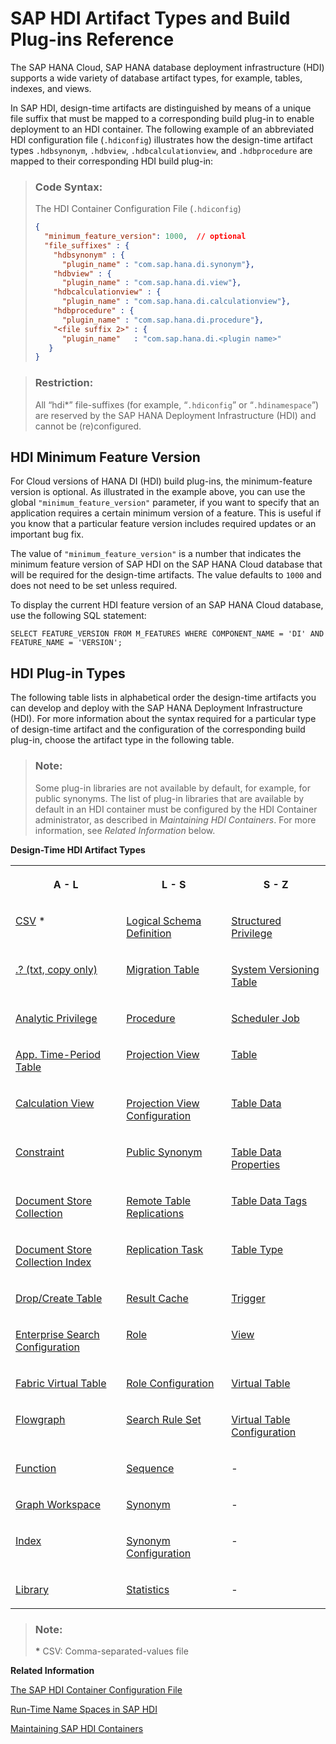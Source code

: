 <!-- loio9789224788a34d93a86080cab993575c -->

# SAP HDI Artifact Types and Build Plug-ins Reference

The SAP HANA Cloud, SAP HANA database deployment infrastructure \(HDI\) supports a wide variety of database artifact types, for example, tables, indexes, and views.



In SAP HDI, design-time artifacts are distinguished by means of a unique file suffix that must be mapped to a corresponding build plug-in to enable deployment to an HDI container. The following example of an abbreviated HDI configuration file \(`.hdiconfig`\) illustrates how the design-time artifact types `.hdbsynonym`, `.hdbview`, `.hdbcalculationview`, and `.hdbprocedure` are mapped to their corresponding HDI build plug-in:

> ### Code Syntax:  
> The HDI Container Configuration File \(`.hdiconfig`\)
> 
> ```json
> {
>   "minimum_feature_version": 1000,  // optional
>   "file_suffixes" : {
>     "hdbsynonym" : { 
>       "plugin_name" : "com.sap.hana.di.synonym"},
>     "hdbview" : { 
>       "plugin_name" : "com.sap.hana.di.view"}, 
>     "hdbcalculationview" : { 
>       "plugin_name" : "com.sap.hana.di.calculationview"},
>     "hdbprocedure" : { 
>       "plugin_name" : "com.sap.hana.di.procedure"},
>     "<file suffix 2>" : {
>       "plugin_name"   : "com.sap.hana.di.<plugin name>"
>    }
> }
> ```

> ### Restriction:  
> All “hdi\*” file-suffixes \(for example, “`.hdiconfig`” or “`.hdinamespace`”\) are reserved by the SAP HANA Deployment Infrastructure \(HDI\) and cannot be \(re\)configured.



<a name="loio9789224788a34d93a86080cab993575c__section_vnz_glc_yfb"/>

## HDI Minimum Feature Version

For Cloud versions of HANA DI \(HDI\) build plug-ins, the minimum-feature version is optional. As illustrated in the example above, you can use the global `"minimum_feature_version"` parameter, if you want to specify that an application requires a certain minimum version of a feature. This is useful if you know that a particular feature version includes required updates or an important bug fix.

The value of `"minimum_feature_version"` is a number that indicates the minimum feature version of SAP HDI on the SAP HANA Cloud database that will be required for the design-time artifacts. The value defaults to `1000` and does not need to be set unless required.

To display the current HDI feature version of an SAP HANA Cloud database, use the following SQL statement:

```
SELECT FEATURE_VERSION FROM M_FEATURES WHERE COMPONENT_NAME = 'DI' AND FEATURE_NAME = 'VERSION';
```



<a name="loio9789224788a34d93a86080cab993575c__section_own_dlc_yfb"/>

## HDI Plug-in Types

The following table lists in alphabetical order the design-time artifacts you can develop and deploy with the SAP HANA Deployment Infrastructure \(HDI\). For more information about the syntax required for a particular type of design-time artifact and the configuration of the corresponding build plug-in, choose the artifact type in the following table.

> ### Note:  
> Some plug-in libraries are not available by default, for example, for public synonyms. The list of plug-in libraries that are available by default in an HDI container must be configured by the HDI Container administrator, as described in *Maintaining HDI Containers*. For more information, see *Related Information* below.

**Design-Time HDI Artifact Types**


<table>
<tr>
<th valign="top">

A - L

</th>
<th valign="top">

L - S

</th>
<th valign="top">

S - Z

</th>
</tr>
<tr>
<td valign="top">

[CSV](table-data-hdbtabledata-35c4dd8.md) \*

</td>
<td valign="top">

[Logical Schema Definition](logical-schemas-hdblogicalschema-and-hdblogicalschemaconfig-fa9cda8.md) 

</td>
<td valign="top">

[Structured Privilege](structured-privileges-hdbstructuredprivilege-c3827df.md) 

</td>
</tr>
<tr>
<td valign="top">

[.? \(txt, copy only\)](copy-only-txt-64459f1.md) 

</td>
<td valign="top">

[Migration Table](migration-tables-hdbmigrationtable-52d1f5a.md) 

</td>
<td valign="top">

[System Versioning Table](system-versioning-tables-hdbsystemversioning-5794b34.md) 

</td>
</tr>
<tr>
<td valign="top">

[Analytic Privilege](analytic-privileges-hdbanalyticprivilege-2d30563.md) 

</td>
<td valign="top">

[Procedure](procedures-hdbprocedure-93de88b.md) 

</td>
<td valign="top">

[Scheduler Job](scheduler-jobs-hdbschedulerjob-f92e31d.md) 

</td>
</tr>
<tr>
<td valign="top">

[App. Time-Period Table](application-time-period-tables-hdbapplicationtime-73c7b80.md) 

</td>
<td valign="top">

[Projection View](projection-views-hdbprojectionview-and-hdbprojectionviewconfig-d8a3392.md) 

</td>
<td valign="top">

[Table](tables-hdbtable-and-hdbdropcreatetable-453d48e.md) 

</td>
</tr>
<tr>
<td valign="top">

[Calculation View](calculation-views-hdbcalculationview-3db2a35.md) 

</td>
<td valign="top">

[Projection View Configuration](projection-views-hdbprojectionview-and-hdbprojectionviewconfig-d8a3392.md) 

</td>
<td valign="top">

[Table Data](table-data-hdbtabledata-35c4dd8.md) 

</td>
</tr>
<tr>
<td valign="top">

[Constraint](constraints-hdbconstraint-bda5470.md) 

</td>
<td valign="top">

[Public Synonym](public-synonyms-hdbpublicsynonym-d131415.md) 

</td>
<td valign="top">

[Table Data Properties](table-data-properties-properties-f4da218.md) 

</td>
</tr>
<tr>
<td valign="top">

[Document Store Collection](document-store-collections-hdbcollection-fe16b63.md) 

</td>
<td valign="top">

[Remote Table Replications](remote-table-replications-hdbremotetablereplica-f1dae33.md) 

</td>
<td valign="top">

[Table Data Tags](table-data-properties-properties-f4da218.md) 

</td>
</tr>
<tr>
<td valign="top">

[Document Store Collection Index](document-store-collection-indexes-hdbcollectionindex-b4b1b5c.md) 

</td>
<td valign="top">

[Replication Task](replication-tasks-hdbreptask-0194ba9.md) 

</td>
<td valign="top">

[Table Type](table-types-hdbtabletype-83275bd.md) 

</td>
</tr>
<tr>
<td valign="top">

[Drop/Create Table](tables-hdbtable-and-hdbdropcreatetable-453d48e.md) 

</td>
<td valign="top">

[Result Cache](result-caches-hdbresultcache-a3e2b70.md) 

</td>
<td valign="top">

[Trigger](triggers-hdbtrigger-bbd06f5.md) 

</td>
</tr>
<tr>
<td valign="top">

[Enterprise Search Configuration](enterprise-search-configurations-hdbeshconfig-eb019bb.md) 

</td>
<td valign="top">

[Role](roles-hdbrole-and-hdbroleconfig-625d773.md) 

</td>
<td valign="top">

[View](sql-views-hdbview-2bf9a6f.md) 

</td>
</tr>
<tr>
<td valign="top">

[Fabric Virtual Table](fabric-virtual-tables-hdbfabricvirtualtable-0019655.md) 

</td>
<td valign="top">

[Role Configuration](roles-hdbrole-and-hdbroleconfig-625d773.md) 

</td>
<td valign="top">

[Virtual Table](virtual-tables-hdbvirtualtable-and-hdbvirtualtableconfig-0819114.md) 

</td>
</tr>
<tr>
<td valign="top">

[Flowgraph](flowgraphs-hdbflowgraph-6d4fc4a.md) 

</td>
<td valign="top">

[Search Rule Set](search-rule-sets-hdbsearchruleset-e9d52ba.md) 

</td>
<td valign="top">

[Virtual Table Configuration](virtual-tables-hdbvirtualtable-and-hdbvirtualtableconfig-0819114.md) 

</td>
</tr>
<tr>
<td valign="top">

[Function](functions-hdbfunction-cbf1369.md) 

</td>
<td valign="top">

[Sequence](sequences-hdbsequence-b295c2e.md) 

</td>
<td valign="top">

\-

</td>
</tr>
<tr>
<td valign="top">

[Graph Workspace](graph-workspaces-hdbgraphworkspace-ff89373.md) 

</td>
<td valign="top">

[Synonym](synonyms-hdbsynonym-and-hdbsynonymconfig-aad1653.md) 

</td>
<td valign="top">

\-

</td>
</tr>
<tr>
<td valign="top">

[Index](indexes-hdbindex-58fdf2d.md) 

</td>
<td valign="top">

[Synonym Configuration](synonyms-hdbsynonym-and-hdbsynonymconfig-aad1653.md) 

</td>
<td valign="top">

\-

</td>
</tr>
<tr>
<td valign="top">

[Library](libraries-hdblibrary-7475cf4.md) 

</td>
<td valign="top">

[Statistics](statistics-hdbstatistics-435423d.md) 

</td>
<td valign="top">

\-

</td>
</tr>
</table>

> ### Note:  
> **\*** CSV: Comma-separated-values file

**Related Information**  


[The SAP HDI Container Configuration File](../20-HDI-Cloud-Content-Development/the-sap-hdi-container-configuration-file-6400400.md "Bind design-time file types to the corresponding build plug-in required in the SAP HANA Deployment Infrastructure (HDI).")

[Run-Time Name Spaces in SAP HDI](../20-HDI-Cloud-Content-Development/run-time-name-spaces-in-sap-hdi-a53bf96.md "SAP HDI defines a strict separation between the naming of run-time objects and the organization of design-time files.")

[Maintaining SAP HDI Containers](../10-HDI-Cloud-Administration/15-HDI-Cloud-Admin-Maintain-Containers/maintaining-sap-hdi-containers-bcd6e27.md "An HDI container administrator configures and controls access to a SAP HDI container.")

